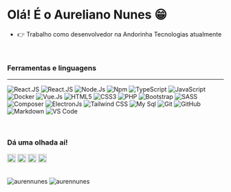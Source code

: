 # Olá! É o Aureliano Nunes :grin:

- :point_right: Trabalho como desenvolvedor na Andorinha Tecnologias atualmente
<br> 

### Ferramentas e linguagens
---
![React.JS](https://img.shields.io/badge/-React.Js-087ea4?style=flat-square&logo=react&logoColor=ffffff)
![React.JS](https://img.shields.io/badge/-React%20Native-087ea4?style=flat-square&logo=react&logoColor=ffffff)
![Node.Js](https://img.shields.io/badge/-Node.Js-339933?style=flat-square&logo=Node.js&logoColor=ffffff)
![Npm](https://img.shields.io/badge/-npm-CB3837?style=flat-square&logo=npm)
![TypeScript](https://img.shields.io/badge/-TypeScript-2f74c0?style=flat-square&logo=typescript&logoColor=ffffff)
![JavaScript](https://img.shields.io/badge/-JavaScript-%23F7DF1C?style=flat-square&logo=javascript&logoColor=000000&labelColor=%23F7DF1C&color=%23FFCE5A)
![Docker](https://img.shields.io/badge/-Docker-2496ed?style=flat-square&logo=docker&logoColor=ffffff)
![Vue.Js](http://img.shields.io/badge/-Vue.Js-42B883?style=flat-square&logo=vue.js&logoColor=ffffff)
![HTML5](https://img.shields.io/badge/-HTML5-%23E44D27?style=flat-square&logo=html5&logoColor=ffffff)
![CSS3](https://img.shields.io/badge/-CSS3-%231572B6?style=flat-square&logo=css3)
![PHP](https://img.shields.io/badge/-PHP-CB3837?style=flat-square&logo=php&logoColor=ffffff)
![Bootstrap](https://img.shields.io/badge/-Bootstrap-563D7C?style=flat-square&logo=Bootstrap)
![SASS](https://img.shields.io/badge/-SASS-cc6699?style=flat-square&logo=SASS&logoColor=ffffff)
![Composer](https://img.shields.io/badge/-Composer-181717?style=flat-square&logo=composer)
![ElectronJs](https://img.shields.io/badge/-ElectronJs-46828d?style=flat-square&logo=electron&logoColor=ffffff)
![Tailwind CSS](http://img.shields.io/badge/-Tailwind%20CSS-3776AB?style=flat-square&logo=tailwindcss&logoColor=ffffff)
![My Sql](https://img.shields.io/badge/-My%20SQL-CC2927?style=flat-square&logo=mysql&logoColor=ffffff)
![Git](https://img.shields.io/badge/-Git-%23F05032?style=flat-square&logo=git&logoColor=%23ffffff)
![GitHub](https://img.shields.io/badge/-GitHub-181717?style=flat-square&logo=github)
![Markdown](https://img.shields.io/badge/-Markdown-000000?style=flat-square&logo=markdown)
![VS Code](http://img.shields.io/badge/-VS%20Code-007ACC?style=flat-square&logo=visual-studio-code&logoColor=ffffff)

<br>

### Dá uma olhada aí!
[<img src='http://img.shields.io/badge/-instagram-405DE6?style=flat-square&logo=instagram&logoColor=ffffff' height='20'>](https://www.instagram.com/nunesauren)
[<img src='http://img.shields.io/badge/-facebook-4267B2?style=flat-square&logo=facebook&logoColor=ffffff' height='20'>](https://facebook.com/nunesauren)
[<img src='http://img.shields.io/badge/-linkedin-0E76A8?style=flat-square&logo=linkedin&logoColor=ffffff' height='20'>](https://www.linkedin.com/in/aureliano-nunes-6bb0871b7/)
[<img src='http://img.shields.io/badge/-twitter-1DA1F2?style=flat-square&logo=twitter&logoColor=ffffff' height='20'>](https://twitter.com/aurennunes)


<br>

<div>
  <img align="center" src="https://github-readme-stats.vercel.app/api/top-langs/?username=aurennunes&layout=compact&hide=html&count_private=true&theme=dark" alt="aurennunes" />
  <img align="center" src="https://github-readme-stats.vercel.app/api?username=aurennunes&show_icons=true&count_private=true&theme=dark" alt="aurennunes" />
</div>

